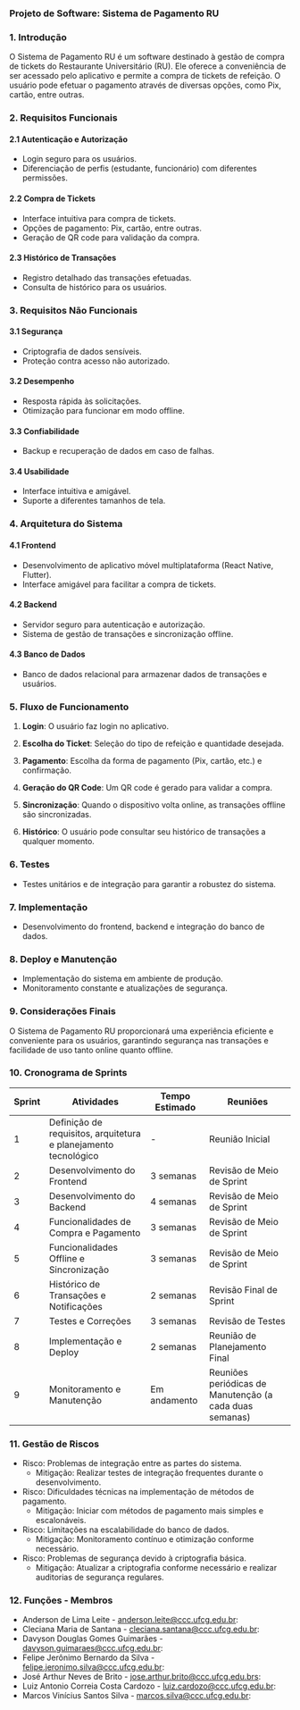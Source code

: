 ### **Projeto de Software: Sistema de Pagamento RU**

### **1. Introdução**

O Sistema de Pagamento RU é um software destinado à gestão de compra de tickets do Restaurante Universitário (RU). Ele oferece a conveniência de ser acessado pelo aplicativo e permite a compra de tickets de refeição. O usuário pode efetuar o pagamento através de diversas opções, como Pix, cartão, entre outras.

### **2. Requisitos Funcionais**

#### **2.1 Autenticação e Autorização**
- Login seguro para os usuários.
- Diferenciação de perfis (estudante, funcionário) com diferentes permissões.
  
#### **2.2 Compra de Tickets**
- Interface intuitiva para compra de tickets.
- Opções de pagamento: Pix, cartão, entre outras.
- Geração de QR code para validação da compra.

#### **2.3 Histórico de Transações**
- Registro detalhado das transações efetuadas.
- Consulta de histórico para os usuários.

### **3. Requisitos Não Funcionais**

#### **3.1 Segurança**
- Criptografia de dados sensíveis.
- Proteção contra acesso não autorizado.

#### **3.2 Desempenho**
- Resposta rápida às solicitações.
- Otimização para funcionar em modo offline.

#### **3.3 Confiabilidade**
- Backup e recuperação de dados em caso de falhas.

#### **3.4 Usabilidade**
- Interface intuitiva e amigável.
- Suporte a diferentes tamanhos de tela.

### **4. Arquitetura do Sistema**

#### **4.1 Frontend**
- Desenvolvimento de aplicativo móvel multiplataforma (React Native, Flutter).
- Interface amigável para facilitar a compra de tickets.

#### **4.2 Backend**
- Servidor seguro para autenticação e autorização.
- Sistema de gestão de transações e sincronização offline.

#### **4.3 Banco de Dados**
- Banco de dados relacional para armazenar dados de transações e usuários.

### **5. Fluxo de Funcionamento**

1. **Login**: O usuário faz login no aplicativo.

2. **Escolha do Ticket**: Seleção do tipo de refeição e quantidade desejada.

3. **Pagamento**: Escolha da forma de pagamento (Pix, cartão, etc.) e confirmação.

4. **Geração do QR Code**: Um QR code é gerado para validar a compra.

5. **Sincronização**: Quando o dispositivo volta online, as transações offline são sincronizadas.

6. **Histórico**: O usuário pode consultar seu histórico de transações a qualquer momento.

### **6. Testes**

- Testes unitários e de integração para garantir a robustez do sistema.

### **7. Implementação**

- Desenvolvimento do frontend, backend e integração do banco de dados.

### **8. Deploy e Manutenção**

- Implementação do sistema em ambiente de produção.
- Monitoramento constante e atualizações de segurança.

### **9. Considerações Finais**

O Sistema de Pagamento RU proporcionará uma experiência eficiente e conveniente para os usuários, garantindo segurança nas transações e facilidade de uso tanto online quanto offline.

### **10. Cronograma de Sprints**

| Sprint | Atividades                                                     | Tempo Estimado | Reuniões                                           |
|--------|-----------------------------------------------------------------|----------------|----------------------------------------------------|
| 1      | Definição de requisitos, arquitetura e planejamento tecnológico | -      | Reunião Inicial                                   |
| 2      | Desenvolvimento do Frontend                                    | 3 semanas      | Revisão de Meio de Sprint                         |
| 3      | Desenvolvimento do Backend                                     | 4 semanas      | Revisão de Meio de Sprint                         |
| 4      | Funcionalidades de Compra e Pagamento                          | 3 semanas      | Revisão de Meio de Sprint                         |
| 5      | Funcionalidades Offline e Sincronização                       | 3 semanas      | Revisão de Meio de Sprint                         |
| 6      | Histórico de Transações e Notificações                         | 2 semanas      | Revisão Final de Sprint                           |
| 7      | Testes e Correções                                             | 3 semanas      | Revisão de Testes                                 |
| 8      | Implementação e Deploy                                         | 2 semanas      | Reunião de Planejamento Final                     |
| 9      | Monitoramento e Manutenção                                    | Em andamento   | Reuniões periódicas de Manutenção (a cada duas semanas) |

### **11. Gestão de Riscos**
- Risco: Problemas de integração entre as partes do sistema.
  - Mitigação: Realizar testes de integração frequentes durante o desenvolvimento.
- Risco: Dificuldades técnicas na implementação de métodos de pagamento.
  - Mitigação: Iniciar com métodos de pagamento mais simples e escalonáveis.
- Risco: Limitações na escalabilidade do banco de dados.
  - Mitigação: Monitoramento contínuo e otimização conforme necessário.
- Risco: Problemas de segurança devido à criptografia básica.
  - Mitigação: Atualizar a criptografia conforme necessário e realizar auditorias de segurança regulares.

### **12. Funções - Membros**

- Anderson de Lima Leite - anderson.leite@ccc.ufcg.edu.br: 
- Cleciana Maria de Santana - cleciana.santana@ccc.ufcg.edu.br: 
- Davyson Douglas Gomes Guimarães - davyson.guimaraes@ccc.ufcg.edu.br: 
- Felipe Jerônimo Bernardo da Silva - felipe.jeronimo.silva@ccc.ufcg.edu.br: 
- José Arthur Neves de Brito -  jose.arthur.brito@ccc.ufcg.edu.brs: 
- Luiz Antonio Correia Costa Cardozo - luiz.cardozo@ccc.ufcg.edu.br: 
- Marcos Vinícius Santos Silva - marcos.silva@ccc.ufcg.edu.br: 
